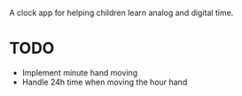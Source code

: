 A clock app for helping children learn analog and digital time.

# TODO
* Implement minute hand moving
* Handle 24h time when moving the hour hand
